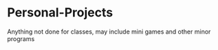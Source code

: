 # Personal-Projects

Anything not done for classes, may include mini games and other minor programs
